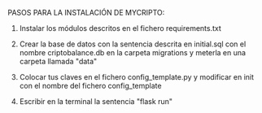 PASOS PARA LA INSTALACIÓN DE MYCRIPTO:

1) Instalar los módulos descritos en el fichero requirements.txt

2) Crear la base de datos con la sentencia descrita en initial.sql con el nombre criptobalance.db en la carpeta migrations y meterla en una carpeta llamada "data"

3) Colocar tus claves en el fichero config_template.py y modificar en init con el nombre del fichero config_template

4) Escribir en la terminal la sentencia "flask run"